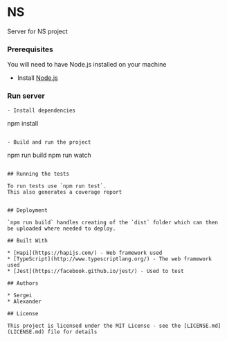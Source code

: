 # NS

Server for NS project

### Prerequisites

You will need to have Node.js installed on your machine

- Install [Node.js](https://nodejs.org/en/)

### Run server
```
- Install dependencies
```
npm install
```

- Build and run the project
```
npm run build
npm run watch
```

## Running the tests

To run tests use `npm run test`.
This also generates a coverage report


## Deployment

`npm run build` handles creating of the `dist` folder which can then be uploaded where needed to deploy.

## Built With

* [Hapi](https://hapijs.com/) - Web framework used
* [TypeScript](http://www.typescriptlang.org/) - The web framework used
* [Jest](https://facebook.github.io/jest/) - Used to test

## Authors

* Sergei
* Alexander

## License

This project is licensed under the MIT License - see the [LICENSE.md](LICENSE.md) file for details
